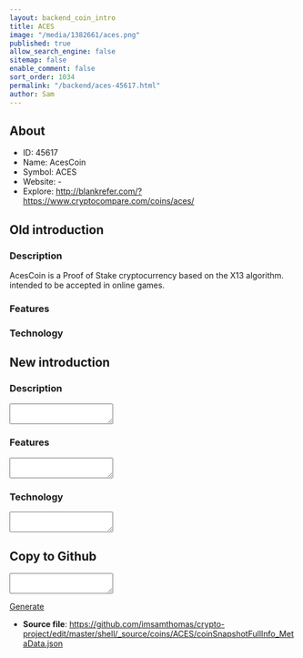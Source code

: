 ```yaml
---
layout: backend_coin_intro
title: ACES
image: "/media/1382661/aces.png"
published: true
allow_search_engine: false
sitemap: false
enable_comment: false
sort_order: 1034
permalink: "/backend/aces-45617.html"
author: Sam
---
```


## About

- ID: 45617
- Name: AcesCoin
- Symbol: ACES
- Website: -
- Explore: http://blankrefer.com/?https://www.cryptocompare.com/coins/aces/


## Old introduction

### Description

<p>AcesCoin is a Proof of Stake cryptocurrency based on the X13 algorithm. intended to be accepted in online games.</p>

### Features


### Technology




## New introduction


### Description
<textarea id="meta_description" name="description"></textarea>

### Features
<textarea id="meta_features" name="features"></textarea>

### Technology
<textarea id="meta_technology" name="technology"></textarea>


## Copy to Github

<textarea id="coinsnapshotfullinfo_metadata"></textarea>

<a href="#gen" onclick="generateMetaDatJson()">Generate</a>

- **Source file**: <a href="https://github.com/imsamthomas/crypto-project/edit/master/shell/_source/coins/ACES/coinSnapshotFullInfo_MetaData.json">https://github.com/imsamthomas/crypto-project/edit/master/shell/_source/coins/ACES/coinSnapshotFullInfo_MetaData.json</a>


